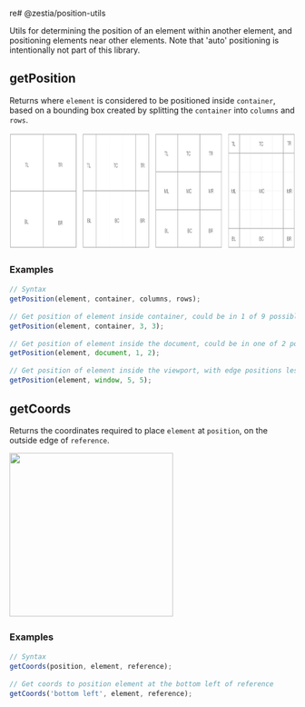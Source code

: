 re# @zestia/position-utils

Utils for determining the position of an element within another element, and positioning
elements near other elements. Note that 'auto' positioning is intentionally not part of this library.

## getPosition

Returns where `element` is considered to be positioned inside `container`, based on a bounding box created by splitting the `container` into `columns` and `rows`.

<img src="assets/position.png" width="865" height="205">

### Examples

```javascript
// Syntax
getPosition(element, container, columns, rows);
```

```javascript
// Get position of element inside container, could be in 1 of 9 possible positions
getPosition(element, container, 3, 3);
```

```javascript
// Get position of element inside the document, could be in one of 2 possible locations: top center or bottom center
getPosition(element, document, 1, 2);
```

```javascript
// Get position of element inside the viewport, with edge positions less likely to be considered
getPosition(element, window, 5, 5);
```

## getCoords

Returns the coordinates required to place `element` at `position`, on the outside edge of `reference`.

<img src="assets/coords.png" width="288" height="288">

### Examples

```javascript
// Syntax
getCoords(position, element, reference);
```

```javascript
// Get coords to position element at the bottom left of reference
getCoords('bottom left', element, reference);
```
